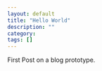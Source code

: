 ```yaml
---
layout: default
title: "Hello World"
description: ""
category:
tags: []
---
```


First Post on a blog prototype.

